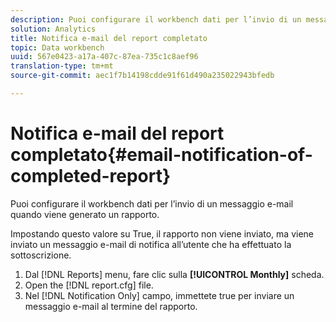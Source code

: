 ```yaml
---
description: Puoi configurare il workbench dati per l’invio di un messaggio e-mail quando viene generato un rapporto.
solution: Analytics
title: Notifica e-mail del report completato
topic: Data workbench
uuid: 567e0423-a17a-407c-87ea-735c1c8aef96
translation-type: tm+mt
source-git-commit: aec1f7b14198cdde91f61d490a235022943bfedb

---
```



# Notifica e-mail del report completato{#email-notification-of-completed-report}

Puoi configurare il workbench dati per l’invio di un messaggio e-mail quando viene generato un rapporto.

Impostando questo valore su True, il rapporto non viene inviato, ma viene inviato un messaggio e-mail di notifica all’utente che ha effettuato la sottoscrizione.

1. Dal [!DNL Reports] menu, fare clic sulla **[!UICONTROL Monthly]** scheda.
1. Open the [!DNL report.cfg] file.
1. Nel [!DNL Notification Only] campo, immettete true per inviare un messaggio e-mail al termine del rapporto.
